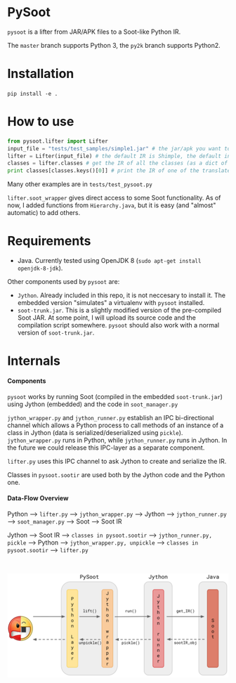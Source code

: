 PySoot
======

`pysoot` is a lifter from JAR/APK files to a Soot-like Python IR.

The `master` branch supports Python 3, the `py2k` branch supports Python2.

# Installation
`pip install -e .`

# How to use
```Python 2
from pysoot.lifter import Lifter
input_file = "tests/test_samples/simple1.jar" # the jar/apk you want to analyze
lifter = Lifter(input_file) # the default IR is Shimple, the default input_format is jar
classes = lifter.classes # get the IR of all the classes (as a dict of classes)
print classes[classes.keys()[0]] # print the IR of one of the translated classes
```

Many other examples are in `tests/test_pysoot.py`

`lifter.soot_wrapper` gives direct access to some Soot functionality.
As of now, I added functions from `Hierarchy.java`, but it is easy (and "almost" automatic) to add others.

# Requirements
* Java. Currently tested using OpenJDK 8 (`sudo apt-get install openjdk-8-jdk`).

Other components used by `pysoot` are:
* `Jython`. Already included in this repo, it is not neccesary to install it. The embedded version "simulates" a virtualenv with `pysoot` installed.
* `soot-trunk.jar`. This is a slightly modified version of the pre-compiled Soot JAR. At some point, I will upload its source code and the compilation script somewhere.
`pysoot` should also work with a normal version of `soot-trunk.jar`.

# Internals
#### Components
`pysoot` works by running Soot (compiled in the embedded `soot-trunk.jar`) using Jython (embedded) and the code in `soot_manager.py`

`jython_wrapper.py` and `jython_runner.py` establish an IPC bi-directional channel which allows a Python process to call methods of an instance of a class in Jython (data is serialized/deserialized using `pickle`).
`jython_wrapper.py` runs in Python, while `jython_runner.py` runs in Jython.
In the future we could release this IPC-layer as a separate component.

`lifter.py` uses this IPC channel to ask Jython to create and serialize the IR.

Classes in `pysoot.sootir` are used both by the Jython code and the Python one.

#### Data-Flow Overview
Python --> `lifter.py` --> `jython_wrapper.py` --> Jython --> `jython_runner.py` --> `soot_manager.py` --> Soot --> Soot IR

Jython --> Soot IR --> `classes in pysoot.sootir` --> `jython_runner.py, pickle` --> Python --> `jython_wrapper.py, unpickle` --> `classes in pysoot.sootir` --> `lifter.py`

<br/>

![Pysoot Architecture](pysoot_arch.png "Pysoot Architecture")

